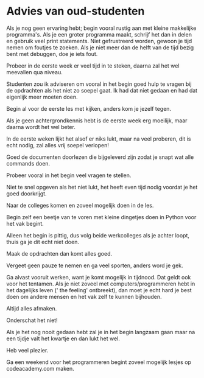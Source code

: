 # Advies van oud-studenten

Als je nog geen ervaring hebt; begin vooral rustig aan met kleine makkelijke programma's. Als je een groter programma maakt, schrijf het dan in delen en gebruik veel print statements. Niet gefrustreerd worden, gewoon je tijd nemen om foutjes te zoeken. Als je niet meer dan de helft van de tijd bezig bent met debuggen, doe je iets fout.

Probeer in de eerste week er veel tijd in te steken, daarna zal het wel meevallen qua niveau.

Studenten zou ik adviseren om vooral in het begin goed hulp te vragen bij de opdrachten als het niet zo soepel gaat. Ik had dat niet gedaan en had dat eigenlijk meer moeten doen.

Begin al voor de eerste les met kijken, anders kom je jezelf tegen.

Als je geen achtergrondkennis hebt is de eerste week erg moeilijk, maar daarna wordt het wel beter.

In de eerste weken lijkt het alsof er niks lukt, maar na veel proberen, dit is echt nodig, zal alles vrij soepel verlopen!

Goed de documenten doorlezen die bijgeleverd zijn zodat je snapt wat alle commands doen.

Probeer vooral in het begin veel vragen te stellen.

Niet te snel opgeven als het niet lukt, het heeft even tijd nodig voordat je het goed doorkrijgt.

Naar de colleges komen en zoveel mogelijk doen in de les.

Begin zelf een beetje van te voren met kleine dingetjes doen in Python voor het vak begint.

Alleen het begin is pittig, dus volg beide werkcolleges als je achter loopt, thuis ga je dit echt niet doen.

Maak de opdrachten dan komt alles goed.

Vergeet geen pauze te nemen en ga veel sporten, anders word je gek.

Ga alvast vooruit werken, want je komt mogelijk in tijdnood. Dat geldt ook voor het tentamen. Als je niet zoveel met computers/programmeren hebt in het dagelijks leven (' the feeling' ontbreekt), dan moet je echt hard je best doen om andere mensen en het vak zelf te kunnen bijhouden.

Altijd alles afmaken.

Onderschat het niet!

Als je het nog nooit gedaan hebt zal je in het begin langzaam gaan maar na een tijdje valt het kwartje en dan lukt het wel.

Heb veel plezier.

Ga een weekend voor het programmeren begint zoveel mogelijk lesjes op codeacademy.com maken.
